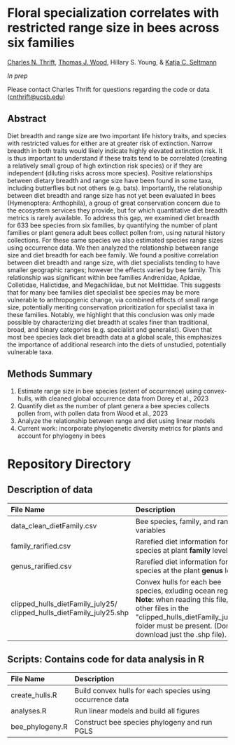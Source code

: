 # Floral specialization correlates with restricted range size in bees across six families
[Charles N. Thrift](https://orcid.org/0000-0002-4257-6951), [Thomas J. Wood](https://orcid.org/0000-0001-5653-224X), Hillary S. Young, & [Katja C. Seltmann](https://orcid.org/0000-0001-5354-6048)

_In prep_

Please contact Charles Thrift for questions regarding the code or data (cnthrift@ucsb.edu)

## Abstract 
Diet breadth and range size are two important life history traits, and species with restricted values for either are at greater risk of extinction. Narrow breadth in both traits would likely indicate highly elevated extinction risk. It is thus important to understand if these traits tend to be correlated (creating a relatively small group of high extinction risk species) or if they are independent (diluting risks across more species). Positive relationships between dietary breadth and range size have been found in some taxa, including butterflies but not others (e.g. bats). Importantly, the relationship between diet breadth and range size has not yet been evaluated in bees (Hymenoptera: Anthophila), a group of great conservation concern due to the ecosystem services they provide, but for which quantitative diet breadth metrics is rarely available. To address this gap, we examined diet breadth for 633 bee species from six families, by quantifying the number of plant families or plant genera adult bees collect pollen from, using natural history collections. For these same species we also estimated species range sizes using occurrence data. We then analyzed the relationship between range size and diet breadth for each bee family. We found a positive correlation between diet breadth and range size, with diet specialists tending to have smaller geographic ranges; however the effects varied by bee family. This relationship was significant within bee families Andrenidae, Apidae, Colletidae, Halictidae, and Megachilidae, but not Melittidae. This suggests that for many bee families diet specialist bee species may be more vulnerable to anthropogenic change, via combined effects of small range size, potentially meriting conservation prioritization for specialist taxa in these families. Notably, we highlight that this conclusion was only made possible by characterizing diet breadth at scales finer than traditional, broad, and binary categories (e.g. specialist and generalist). Given that most bee species lack diet breadth data at a global scale, this emphasizes the importance of additional research into the diets of unstudied, potentially vulnerable taxa.


## Methods Summary
1. Estimate range size in bee species (extent of occurrence) using convex-hulls, with cleaned global occurrence data from Dorey et al., 2023
2. Quantify diet as the number of plant genera a bee species collects pollen from, with pollen data from Wood et al., 2023
3. Analyze the relationship between range and diet using linear models
4. Current work: incorporate phylogenetic diversity metrics for plants and account for phylogeny in bees


# Repository Directory

## Description of data

| File Name | Description |
| :------- | :------ |
| data_clean_dietFamily.csv | Bee species, family, and range variables |
| family_rarified.csv | Rarefied diet information for bee species at plant **family** level |
| genus_rarified.csv | Rarefied diet information for bee species at the plant **genus** level |
| clipped_hulls_dietFamily_july25/ clipped_hulls_dietFamily_july25.shp | Convex hulls for each bee species, exluding ocean regions. **Note:** when reading this file, the other files in the "clipped_hulls_dietFamily_july25" folder must be present. (Don't download just the .shp file). |


## Scripts: Contains code for data analysis in R

| File Name | Description |
| :------- | :------ |
| create_hulls.R | Build convex hulls for each species using occurrence data |
| analyses.R | Run linear models and build all figures |
| bee_phylogeny.R | Construct bee species phylogeny and run PGLS |




